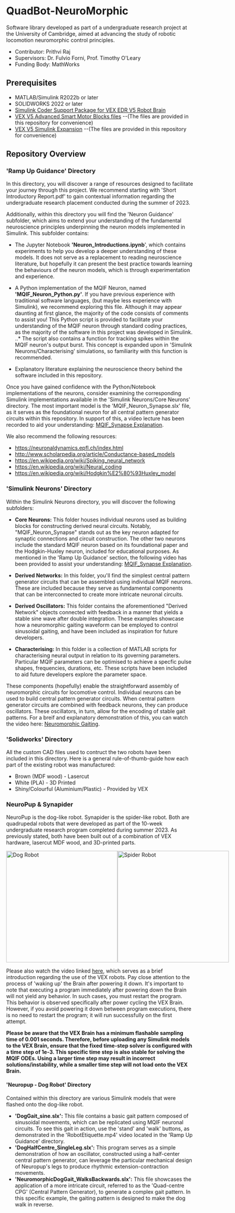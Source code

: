 # QuadBot-NeuroMorphic
Software library developed as part of a undergraduate research project at the University of Cambridge, aimed at advancing the study of robotic locomotion neuromorphic control principles.

* Contributor: Prithvi Raj
* Supervisors: Dr. Fulvio Forni, Prof. Timothy O'Leary
* Funding Body: MathWorks

## Prerequisites

* MATLAB/Simulink R2022b or later
* SOLIDWORKS 2022 or later
* [Simulink Coder Support Package for VEX EDR V5 Robot Brain](https://uk.mathworks.com/help/supportpkg/vexv5/)
* [VEX V5 Advanced Smart Motor Blocks files](https://uk.mathworks.com/matlabcentral/answers/435564-vex-v5-motor-voltage) --(The files are provided in this repository for convenience)
* [VEX V5 Simulink Expansion](https://uk.mathworks.com/matlabcentral/fileexchange/119133-vex-v5-simulink-expansion) --(The files are provided in this repository for convenience)

## Repository Overview
### 'Ramp Up Guidance' Directory
In this directory, you will discover a range of resources designed to facilitate your journey through this project. We recommend starting with 'Short Introductory Report.pdf' to gain contextual information regarding the undergraduate research placement conducted during the summer of 2023.

Additionally, within this directory you will find the 'Neuron Guidance' subfolder, which aims to extend your understanding of the fundamental neuroscience principles underpinning the neuron models implemented in Simulink. This subfolder contains: 

* The Jupyter Notebook **'Neuron_Introductions.ipynb**', which contains experiments to help you develop a deeper understanding of these models. It does not serve as a replacement to reading neuroscience literature, but hopefully it can present the best practice towards learning the behaviours of the neuron models, which is through experimentation and experience. 

* A Python implementation of the MQIF Neuron, named **'MQIF_Neuron_Python.py'**. If you have previous experience with traditional software languages, (but maybe less experience with Simulink), we recommend exploring this file. Although it may appear daunting at first glance, the majority of the code consists of comments to assist you! This Python script is provided to facilitate your understanding of the MQIF neuron through standard coding practices, as the majority of the software in this project was developed in Simulink.
..* The script also contains a function for tracking spikes within the MQIF neuron's output burst. This concept is expanded upon in 'Simulink Neurons/Characterising' simulations, so familiarity with this function is recommended.
* Explanatory literature explaining the neuroscience theory behind the software included in this repository.

Once you have gained confidence with the Python/Notebook implementations of the neurons, consider examining the corresponding Simulink implementations available in the 'Simulink Neurons/Core Neurons' directory. The most important model is the 'MQIF_Neuron_Synapse.slx' file, as it serves as the foundational neuron for all central pattern generator circuits within this repository. In support of this, a video lecture has been recorded to aid your understanding: [MQIF_Synapse Explanation](https://youtu.be/Tk5bJmx7L14).

We also recommend the following resources:
* https://neuronaldynamics.epfl.ch/index.html
* http://www.scholarpedia.org/article/Conductance-based_models
* https://en.wikipedia.org/wiki/Spiking_neural_network
* https://en.wikipedia.org/wiki/Neural_coding
* https://en.wikipedia.org/wiki/Hodgkin%E2%80%93Huxley_model

### 'Simulink Neurons' Directory
Within the Simulink Neurons directory, you will discover the following subfolders:

* **Core Neurons:** This folder houses individual neurons used as building blocks for constructing derived neural circuits. Notably, "MQIF_Neuron_Synapse" stands out as the key neuron adapted for synaptic connections and circuit construction. The other two neurons include the standard MQIF neuron based on its foundational paper and the Hodgkin-Huxley neuron, included for educational purposes. As mentioned in the 'Ramp Up Guidance' section, the following video has been provided to assist your understanding: [MQIF_Synapse Explanation](https://youtu.be/Tk5bJmx7L14).

* **Derived Networks:** In this folder, you'll find the simplest central pattern generator circuits that can be assembled using individual MQIF neurons. These are included because they serve as fundamental components that can be interconnected to create more intricate neuronal circuits.

* **Derived Oscillators:** This folder contains the aforementioned "Derived Network" objects connected with feedback in a manner that yields a stable sine wave after double integration. These examples showcase how a neuromorphic gaiting waveform can be employed to control sinusoidal gaiting, and have been included as inspiration for future developers.

* **Characterising:** In this folder is a collection of MATLAB scripts for characterising neural output in relation to its governing parameters. Particular MQIF parameters can be optimised to achieve a specfic pulse shapes, frequencies, durations, etc. These scripts have been included to aid future developers explore the parameter space. 

These components (hopefully) enable the straightforward assembly of neuromorphic circuits for locomotive control. Individual neurons can be used to build central pattern generator circuits. When central pattern generator circuits are combined with feedback neurons, they can produce oscillators. These oscillators, in turn, allow for the encoding of stable gait patterns. For a breif and explanatory demonstration of this, you can watch the video here: [Neuromorphic Gaiting](https://youtu.be/aiv5ElMc6nQ).

### 'Solidworks' Directory
All the custom CAD files used to contruct the two robots have been included in this directory. Here is a general rule-of-thumb-guide how each part of the existing robot was manufactured:
* Brown (MDF wood) - Lasercut
* White (PLA) - 3D Printed
* Shiny/Colourful (Aluminium/Plastic) - Provided by VEX

### NeuroPup & Synapider
NeuroPup is the dog-like robot. Synapider is the spider-like robot. Both are quadrupedal robots that were developed as part of the 10-week undergraduate research program completed during summer 2023. As previously stated, both have been built out of a combination of VEX hardware, lasercut MDF wood, and 3D-printed parts.

<div style="display: flex; justify-content: space-between;">
  <img src="https://github.com/PritRaj1/QuadBot-NeuroMorphic/blob/main/NeuroPup%20-%20Dog%20Robot/NeuroPup.jpg" width="300" alt="Dog Robot">
  <img src="https://github.com/PritRaj1/QuadBot-NeuroMorphic/blob/main/Synapider%20-%20Spider%20Robot/Synapider.jpg" width="300" alt="Spider Robot">
</div>

Please also watch the video linked [here](https://youtu.be/NR2hcypiejE), which serves as a brief introduction regarding the use of the VEX robots. Pay close attention to the process of 'waking up' the Brain after powering it down. It's important to note that executing a program immediately after powering down the Brain will not yield any behavior. In such cases, you must restart the program. This behavior is observed specifically after power cycling the VEX Brain. However, if you avoid powering it down between program executions, there is no need to restart the program; it will run successfully on the first attempt.

**Please be aware that the VEX Brain has a minimum flashable sampling time of 0.001 seconds. Therefore, before uploading any Simulink models to the VEX Brain, ensure that the fixed time-step solver is configured with a time step of 1e-3. This specific time step is also stable for solving the MQIF ODEs. Using a larger time step may result in incorrect solutions/instability, while a smaller time step will not load onto the VEX Brain.**

#### 'Neuropup - Dog Robot' Directory
Contained within this directory are various Simulink models that were flashed onto the dog-like robot. 

* **'DogGait_sine.slx':** This file contains a basic gait pattern composed of sinusoidal movements, which can be replicated using MQIF neuronal circuits. To see this gait in action, use the 'stand' and 'walk' buttons, as demonstrated in the 'RobotEtiquette.mp4' video located in the 'Ramp Up Guidance' directory.
* **'DogHalfCentre_SingleLeg.slx':** This program serves as a simple demonstration of how an oscillator, constructed using a half-center central pattern generator, can leverage the particular mechanical design of Neuropup's legs to produce rhythmic extension-contraction movements.
* **'NeuromorphicDogGait_WalksBackwards.slx':** This file showcases the application of a more intricate circuit, referred to as the 'Quad-centre CPG' (Central Pattern Generator), to generate a complex gait pattern. In this specific example, the gaiting pattern is designed to make the dog walk in reverse.









